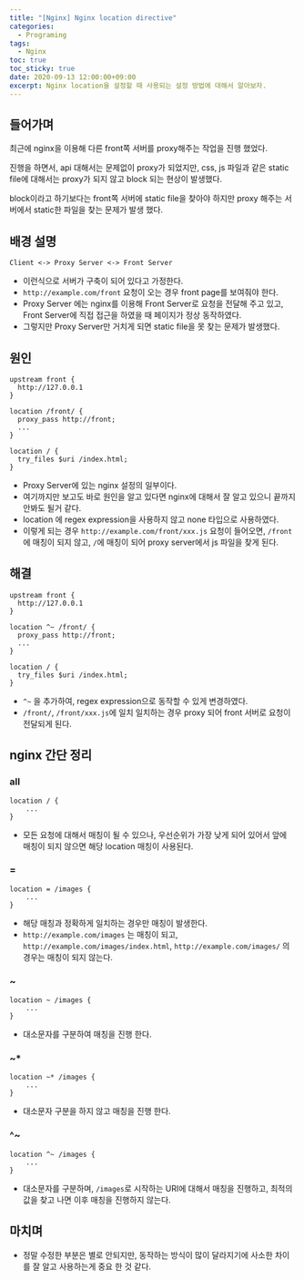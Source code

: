 ```yaml
---
title: "[Nginx] Nginx location directive" 
categories:
  - Programing
tags:
  - Nginx
toc: true
toc_sticky: true
date: 2020-09-13 12:00:00+09:00 
excerpt: Nginx location을 설정할 때 사용되는 설정 방법에 대해서 알아보자.
---
```


## 들어가며
최근에 nginx을 이용해 다른 front쪽 서버를 proxy해주는 작업을 진행 했었다.

진행을 하면서, api 대해서는 문제없이 proxy가 되었지만, css, js 파일과 같은 static file에 대해서는 proxy가 되지 않고
block 되는 현상이 발생했다.

block이라고 하기보다는 front쪽 서버에 static file을 찾아야 하지만 proxy 해주는 서버에서 static한 파일을 찾는 문제가 발생 했다.

## 배경 설명

```
Client <-> Proxy Server <-> Front Server
```

- 이런식으로 서버가 구축이 되어 있다고 가정한다.
- `http://example.com/front` 요청이 오는 경우 front page를 보여줘야 한다.
- Proxy Server 에는 nginx를 이용해 Front Server로 요청을 전달해 주고 있고, Front Server에 직접 접근을 하였을 때
페이지가 정상 동작하였다.
- 그렇지만 Proxy Server만 거치게 되면 static file을 못 찾는 문제가 발생했다.

## 원인
```
upstream front {
  http://127.0.0.1
}

location /front/ {
  proxy_pass http://front;
  ...
}

location / {
  try_files $uri /index.html;
}
```

- Proxy Server에 있는 nginx 설정의 일부이다.
- 여기까지만 보고도 바로 원인을 알고 있다면 nginx에 대해서 잘 알고 있으니 끝까지 안봐도 될거 같다.
- location 에 regex expression을 사용하지 않고 none 타입으로 사용하였다.
- 이렇게 되는 경우 `http://example.com/front/xxx.js` 요청이 들어오면, `/front`에 매칭이 되지 않고,
`/`에 매칭이 되어 proxy server에서 js 파일을 찾게 된다.

## 해결
```
upstream front {
  http://127.0.0.1
}

location ^~ /front/ {
  proxy_pass http://front;
  ...
}

location / {
  try_files $uri /index.html;
}
```

- `^~` 을 추가하여, regex expression으로 동작할 수 있게 변경하였다.
- `/front/`, `/front/xxx.js`에 일치 일치하는 경우 proxy 되어 front 서버로 요청이 전달되게 된다.

## nginx 간단 정리
### all
```
location / {
    ...
}
```
- 모든 요청에 대해서 매칭이 될 수 있으나, 우선순위가 가장 낮게 되어 있어서 앞에 매칭이 되지 않으면
해당 location 매칭이 사용된다.

### =
```
location = /images { 
    ...
}
```
- 해당 매칭과 정확하게 일치하는 경우만 매칭이 발생한다.
- `http://example.com/images` 는 매칭이 되고, `http://example.com/images/index.html`, `http://example.com/images/`
의 경우는 매칭이 되지 않는다.
  
### ~
```
location ~ /images { 
    ...
}
```
- 대소문자를 구분하여 매칭을 진행 한다.

### ~*
```
location ~* /images { 
    ...
}
```
- 대소문자 구분을 하지 않고 매칭을 진행 한다.

### ^~
```
location ^~ /images { 
    ...
}
```
- 대소문자를 구분하며, `/images`로 시작하는 URI에 대해서 매칭을 진행하고, 최적의 값을 찾고 나면
이후 매칭을 진행하지 않는다.

## 마치며
- 정말 수정한 부분은 별로 안되지만, 동작하는 방식이 많이 달라지기에 사소한 차이를 잘 알고 사용하는게 중요 한 것 같다.
